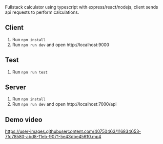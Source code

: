 
Fullstack calculator using typescript with express/react/nodejs, client sends api requests to perform calculations.



## Client
1. Run `npm install`
2. Run `npm run dev` and open http://localhost:9000

## Test
1. Run `npm run test`



## Server
1. Run `npm install`
2. Run `npm run dev` and open http://localhost:7000/api


## Demo video

https://user-images.githubusercontent.com/40750463/116834653-7fc78580-abd8-11eb-9071-5e43dbe45610.mp4

